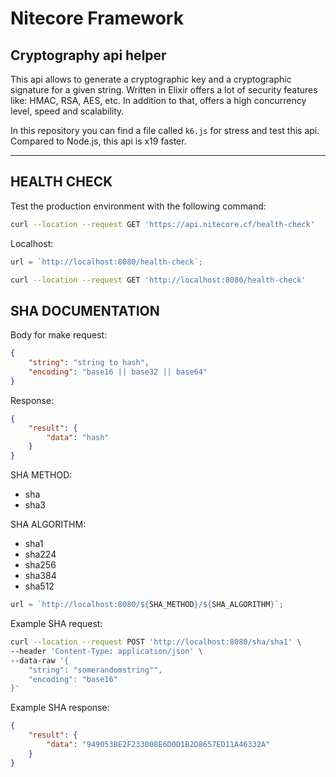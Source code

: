# Nitecore Framework

## Cryptography api helper

This api allows to generate a cryptographic key and a cryptographic signature for a given string.
Written in Elixir offers a lot of security features like: HMAC, RSA, AES, etc. In addition to that, offers a high concurrency level, speed and scalability.

In this repository you can find a file called `k6.js` for stress and test this api. Compared to Node.js, this api is x19 faster.

---

## HEALTH CHECK

Test the production environment with the following command:
```sh
curl --location --request GET 'https://api.nitecore.cf/health-check'
```

Localhost:
```js
url = `http://localhost:8080/health-check`;
```

```sh
curl --location --request GET 'http://localhost:8080/health-check'
```

## SHA DOCUMENTATION

Body for make request:

```json
{
    "string": "string to hash",
    "encoding": "base16 || base32 || base64"
}
```

Response:

```json
{
    "result": {
        "data": "hash"
    }
}
```

SHA METHOD:

-   sha
-   sha3

SHA ALGORITHM:

-   sha1
-   sha224
-   sha256
-   sha384
-   sha512

```js
url = `http://localhost:8080/${SHA_METHOD}/${SHA_ALGORITHM}`;
```

Example SHA request:

```sh
curl --location --request POST 'http://localhost:8080/sha/sha1' \
--header 'Content-Type: application/json' \
--data-raw '{
    "string": "somerandomstring"",
    "encoding": "base16"
}'
```

Example SHA response:

```json
{
    "result": {
        "data": "949053BE2F233008E6D0D1B2D8657ED11A46332A"
    }
}
```

